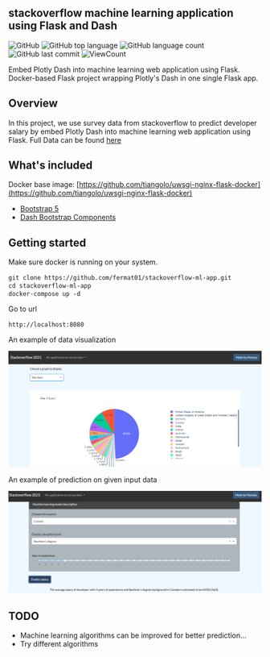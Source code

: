 ## stackoverflow machine learning application using Flask and Dash

![GitHub](https://img.shields.io/github/license/fermat01/stackoverflow-ml-app?style=flat)
![GitHub top language](https://img.shields.io/github/languages/top/fermat01/stackoverflow-ml-app?style=flat)
![GitHub language count](https://img.shields.io/github/languages/count/fermat01/stackoverflow-ml-app?style=flat)
![GitHub last commit](https://img.shields.io/github/last-commit/fermat01/stackoverflow-ml-app?style=flat)
![ViewCount](https://views.whatilearened.today/views/github/fermat01/stackoverflow-ml-app.svg?cache=remove)

Embed Plotly Dash into machine learning web application using Flask. Docker-based Flask project wrapping Plotly's Dash in one single Flask app.
## Overview

In this project, we use survey data from stackoverflow to predict developer salary by embed Plotly Dash into machine learning web application using Flask.
Full Data can be found [here](https://insights.stackoverflow.com/survey?_ga=2.167195582.1472615767.1671371818-997413825.1670328834) 

## What's included

Docker base image:
[https://github.com/tiangolo/uwsgi-nginx-flask-docker](https://github.com/tiangolo/uwsgi-nginx-flask-docker)

- [Bootstrap 5](https://getbootstrap.com/)
- [Dash Bootstrap Components](https://dash-bootstrap-components.opensource.faculty.ai/)

## Getting started
Make sure docker is running on your system.
```
git clone https://github.com/fermat01/stackoverflow-ml-app.git
cd stackoverflow-ml-app
docker-compose up -d
```

Go to url 
```
http://localhost:8080

```

An example of data visualization

<img src="app/static/graphmodel.png"/>

An example of prediction on given input data

<img src="app/static/predmodel.png"/>

## TODO

- Machine learning algorithms can be improved for better prediction...
- Try different algorithms

